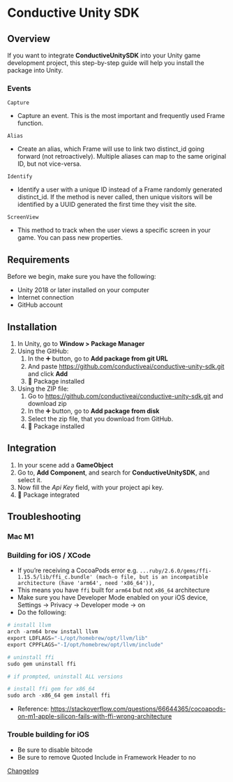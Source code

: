 # Conductive Unity SDK

## Overview

If you want to integrate **ConductiveUnitySDK** into your Unity game development project, this step-by-step guide will help you install the package into Unity.

### Events

`Capture`

- Capture an event. This is the most important and frequently used Frame function.

`Alias`

- Create an alias, which Frame will use to link two distinct_id going forward (not retroactively). Multiple aliases can map to the same original ID, but not vice-versa.

`Identify`

- Identify a user with a unique ID instead of a Frame randomly generated distinct_id. If the method is never called, then unique visitors will be identified by a UUID generated the first time they visit the site.

`ScreenView`

- This method to track when the user views a specific screen in your game. You can pass new properties.

## Requirements

Before we begin, make sure you have the following:

- Unity 2018 or later installed on your computer
- Internet connection
- GitHub account

## Installation

1. In Unity, go to **Window > Package Manager**  
2. Using the GitHub:
    1. In the ➕ button, go to **Add package from git URL**
    2. And paste <https://github.com/conductiveai/conductive-unity-sdk.git> and click **Add**
    3. 🎉 Package installed
3. Using the ZIP file:
    1. Go to <https://github.com/conductiveai/conductive-unity-sdk.git> and download zip
    2. In the ➕ button, go to **Add package from disk**
    3. Select the zip file, that you download from GitHub.
    4. 🎉 Package installed

## Integration

1. In your scene add a **GameObject**
2. Go to, **Add Component**, and search for **ConductiveUnitySDK**, and select it.
3. Now fill the *Api Key* field, with your project api key.
4. 🎉 Package integrated

## Troubleshooting

### Mac M1

### ************************************************Building for iOS / XCode************************************************

- If you’re receiving a CocoaPods error e.g. `...ruby/2.6.0/gems/ffi-1.15.5/lib/ffi_c.bundle' (mach-o file, but is an incompatible architecture (have 'arm64', need 'x86_64')),`
- This means you have `ffi` built for `arm64` but not `x86_64` architecture
- Make sure you have Developer Mode enabled on your iOS device, Settings → Privacy → Developer mode → on
- Do the following:

```python
# install llvm
arch -arm64 brew install llvm
export LDFLAGS="-L/opt/homebrew/opt/llvm/lib"
export CPPFLAGS="-I/opt/homebrew/opt/llvm/include"

# uninstall ffi
sudo gem uninstall ffi

# if prompted, uninstall ALL versions

# install ffi gem for x86_64
sudo arch -x86_64 gem install ffi
```

- Reference: <https://stackoverflow.com/questions/66644365/cocoapods-on-m1-apple-silicon-fails-with-ffi-wrong-architecture>

### Trouble building for iOS

- Be sure to disable bitcode
- Be sure to remove Quoted Include in Framework Header to no

[Changelog](CHANGELOG.md)
